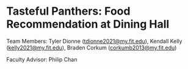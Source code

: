 # Tasteful Panthers: Food Recommendation at Dining Hall

Team Members: Tyler Dionne (tdionne2021@my.fit.edu), Kendall Kelly (kelly2021@my.fit.edu), Braden Corkum (corkumb2013@my.fit.edu)

Faculty Advisor: Philip Chan
